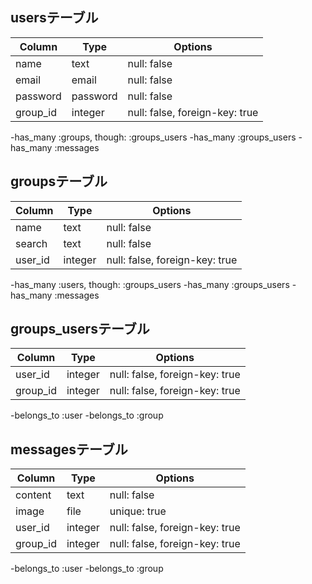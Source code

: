 ##  usersテーブル

|Column|Type|Options|
|------|----|-------|
|name|text|null: false|
|email|email|null: false|
|password|password|null: false|
|group_id|integer|null: false, foreign-key: true|

-has_many :groups, though: :groups_users
-has_many :groups_users
-has_many :messages

## groupsテーブル

|Column|Type|Options|
|------|----|-------|
|name|text|null: false|
|search|text|null: false|
|user_id|integer|null: false, foreign-key: true|

-has_many :users, though: :groups_users
-has_many :groups_users
-has_many :messages

## groups_usersテーブル

|Column|Type|Options|
|------|----|-------|
|user_id|integer|null: false, foreign-key: true|
|group_id|integer|null: false, foreign-key: true|

-belongs_to :user
-belongs_to :group

## messagesテーブル

|Column|Type|Options|
|------|----|-------|
|content|text|null: false|
|image|file|unique: true|
|user_id|integer|null: false, foreign-key: true|
|group_id|integer|null: false, foreign-key: true|

-belongs_to :user
-belongs_to :group